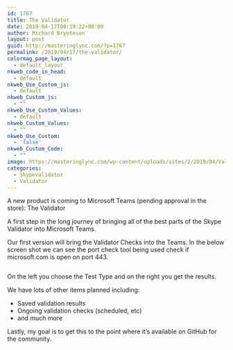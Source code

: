 ```yaml
---
id: 1767
title: The Validator
date: 2019-04-17T08:19:22+00:00
author: Richard Brynteson
layout: post
guid: http://masteringlync.com/?p=1767
permalink: /2019/04/17/the-validator/
colormag_page_layout:
  - default_layout
nkweb_code_in_head:
  - default
nkweb_Use_Custom_js:
  - default
nkweb_Custom_js:
  - ""
nkweb_Use_Custom_Values:
  - default
nkweb_Custom_Values:
  - ""
nkweb_Use_Custom:
  - 'false'
nkweb_Custom_Code:
  - ""
image: https://masteringlync.com/wp-content/uploads/sites/2/2019/04/ValidatorLogo.png
categories:
  - Skypevalidator
  - Validator
---
```

A new product is coming to Microsoft Teams (pending approval in the store): The Validator

A first step in the long journey of bringing all of the best parts of the Skype Validator into Microsoft Teams.

Our first version will bring the Validator Checks into the Teams. In the below screen shot we can see the port check tool being used check if microsoft.com is open on port 443.

<img src="https://masteringlync.com/wp-content/uploads/2019/04/ValidatorScreenShot1.png" alt="" class="wp-image-1770" sizes="(max-width: 800px) 100vw, 800px" />

On the left you choose the Test Type and on the right you get the results.

We have lots of other items planned including:

  * Saved validation results
  * Ongoing validation checks (scheduled, etc)
  * and much more

Lastly, my goal is to get this to the point where it&#8217;s available on GitHub for the community.